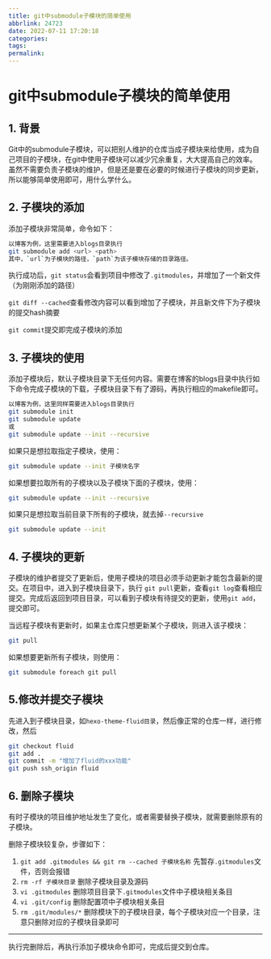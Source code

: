 ```yaml
---
title: git中submodule子模块的简单使用
abbrlink: 24723
date: 2022-07-11 17:20:18
categories:
tags:
permalink:
---
```


# git中submodule子模块的简单使用

## 1. 背景

Git中的submodule子模块，可以把别人维护的仓库当成子模块来给使用，成为自己项目的子模块，在git中使用子模块可以减少冗余重复，大大提高自己的效率。虽然不需要负责子模块的维护，但是还是要在必要的时候进行子模块的同步更新，所以能够简单使用即可，用什么学什么。

## 2. 子模块的添加

添加子模块非常简单，命令如下：

```bash
以博客为例，这里需要进入blogs目录执行
git submodule add <url> <path>
其中，`url`为子模块的路径，`path`为该子模块存储的目录路径。
```

执行成功后，`git status`会看到项目中修改了`.gitmodules`，并增加了一个新文件（为刚刚添加的路径）

`git diff --cached`查看修改内容可以看到增加了子模块，并且新文件下为子模块的提交hash摘要

`git commit`提交即完成子模块的添加

## 3. 子模块的使用

添加子模块后，默认子模块目录下无任何内容。需要在博客的blogs目录中执行如下命令完成子模块的下载，子模块目录下有了源码，再执行相应的makefile即可。

```bash
以博客为例，这里同样需要进入blogs目录执行
git submodule init
git submodule update
或
git submodule update --init --recursive
```

如果只是想拉取指定子模块，使用：

```bash
git submodule update --init 子模块名字
```

如果想要拉取所有的子模块以及子模块下面的子模块，使用：

```bash
git submodule update --init --recursive
```

如果只是想拉取当前目录下所有的子模块，就去掉`--recursive`

```bash
git submodule update --init
```

## 4. 子模块的更新

子模块的维护者提交了更新后，使用子模块的项目必须手动更新才能包含最新的提交。在项目中，进入到子模块目录下，执行 `git pull`更新，查看`git log`查看相应提交。完成后返回到项目目录，可以看到子模块有待提交的更新，使用`git add`，提交即可。

当远程子模块有更新时，如果主仓库只想更新某个子模块，则进入该子模块：

```bash
git pull
```

如果想要更新所有子模块，则使用：

```bash
git submodule foreach git pull
```

## 5.修改并提交子模块

先进入到子模块目录，如`hexo-theme-fluid目录`，然后像正常的仓库一样，进行修改，然后

```bash
git checkout fluid
git add .
git commit -m "增加了fluid的xxx功能"
git push ssh_origin fluid
```

## 6. 删除子模块

有时子模块的项目维护地址发生了变化，或者需要替换子模块，就需要删除原有的子模块。

删除子模块较复杂，步骤如下：

1. `git add .gitmodules && git rm --cached 子模块名称` 先暂存`.gitmodules`文件，否则会报错
2. `rm -rf 子模块目录` 删除子模块目录及源码
3. `vi .gitmodules` 删除项目目录下`.gitmodules`文件中子模块相关条目
4. `vi .git/config` 删除配置项中子模块相关条目
5. `rm .git/modules/*` 删除模块下的子模块目录，每个子模块对应一个目录，注意只删除对应的子模块目录即可

------

执行完删除后，再执行添加子模块命令即可，完成后提交到仓库。
